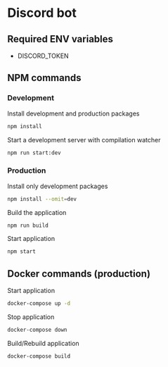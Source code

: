 # Discord bot

## Required ENV variables

- DISCORD_TOKEN

## NPM commands

### Development

Install development and production packages

```bash
npm install
```

Start a development server with compilation watcher

```bash
npm run start:dev
```

### Production

Install only development packages

```bash
npm install --omit=dev
```

Build the application

```bash
npm run build
```

Start application

```bash
npm start
```

## Docker commands (production)

Start application

```bash
docker-compose up -d
```

Stop application

```bash
docker-compose down
```

Build/Rebuild application

```bash
docker-compose build
```
